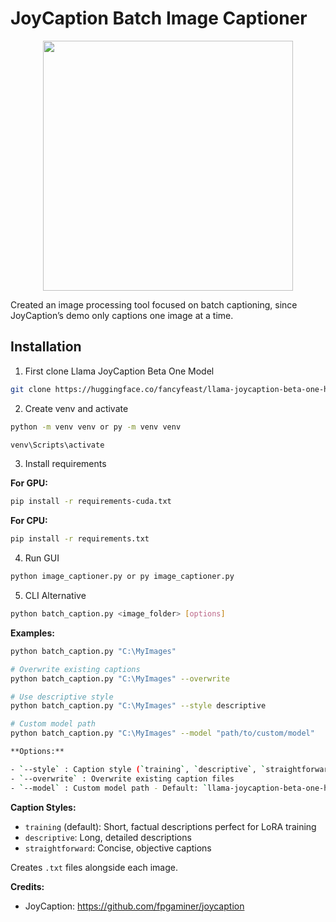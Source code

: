 # JoyCaption Batch Image Captioner

<p align="center">
  <img src="https://i.ibb.co/nNdt9YY2/image-2025-08-08-230042321.png" width="400" />
</p>

Created an image processing tool focused on batch captioning, since JoyCaption’s demo only captions one image at a time.

## Installation

1. First clone Llama JoyCaption Beta One Model

```bash
git clone https://huggingface.co/fancyfeast/llama-joycaption-beta-one-hf-llava
```

2. Create venv and activate

```bash
python -m venv venv or py -m venv venv

venv\Scripts\activate
```

3. Install requirements

**For GPU:**

```bash
pip install -r requirements-cuda.txt
```

**For CPU:**

```bash
pip install -r requirements.txt
```

4. Run GUI

```bash
python image_captioner.py or py image_captioner.py
```

5. CLI Alternative

```bash
python batch_caption.py <image_folder> [options]
```

**Examples:**

```bash
python batch_caption.py "C:\MyImages"

# Overwrite existing captions
python batch_caption.py "C:\MyImages" --overwrite

# Use descriptive style
python batch_caption.py "C:\MyImages" --style descriptive

# Custom model path
python batch_caption.py "C:\MyImages" --model "path/to/custom/model"

**Options:**

- `--style` : Caption style (`training`, `descriptive`, `straightforward`) - Default: `training`
- `--overwrite` : Overwrite existing caption files
- `--model` : Custom model path - Default: `llama-joycaption-beta-one-hf-llava`
```

**Caption Styles:**

- `training` (default): Short, factual descriptions perfect for LoRA training
- `descriptive`: Long, detailed descriptions
- `straightforward`: Concise, objective captions

Creates `.txt` files alongside each image.

**Credits:**
- JoyCaption: https://github.com/fpgaminer/joycaption
